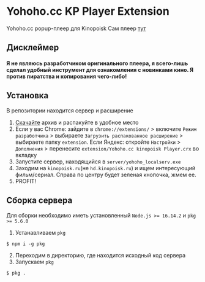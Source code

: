 # Yohoho.cc KP Player Extension
Yohoho.cc popup-плеер для Kinopoisk 
Сам плеер [тут](https://github.com/4h0y/4h0y.github.io)

## Дисклеймер
#### Я не являюсь разработчиком оригинального плеера, я всего-лишь сделал удобный инструмент для ознакомления с новинками кино. Я против пиратства и копирования чего-либо!

## Установка
В репозитории находится сервер и расширение

1. [Скачайте](https://github.com/MARIO60333/yohoho_kp_extension/archive/refs/heads/main.zip) архив и распакуйте в удобное место
2. Если у вас Chrome: зайдите в `chrome://extensions/` > включите `Режим разработчика` > выбираете `Загрузить распакованное расширение` > выбираете папку `extension`. Если Яндекс: откройте `Настройки` > `Дополнения` > перенесите `extension/Yohoho.cc kinopoisk Player.crx` во вкладку
3. Запустите сервер, находящийся в `server/yohoho_localserv.exe`
4. Заходим на `kinopoisk.ru`(не `hd.kinopoisk.ru`) и ищем интересующий фильм/сериал. Справа по центру будет зеленая кнопочка, жмем ее.
5. PROFIT!

## Сборка сервера
Для сборки необходимо иметь установленный `Node.js >= 16.14.2` и `pkg >= 5.6.0`

1. Устанавливаем `pkg`
```
$ npm i -g pkg
```
2. Переходим в директорию, где находится исходный код сервера
3. Запускаем `pkg`
```
$ pkg .
```

